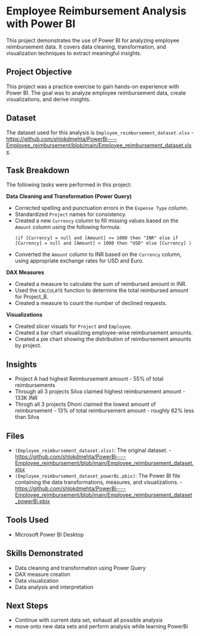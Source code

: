 # Employee Reimbursement Analysis with Power BI

This project demonstrates the use of Power BI for analyzing employee reimbursement data. It covers data cleaning, transformation, and visualization techniques to extract meaningful insights.

## Project Objective

This project was a practice exercise to gain hands-on experience with Power BI. The goal was to analyze employee reimbursement data, create visualizations, and derive insights.

## Dataset

The dataset used for this analysis is `Employee_reimbursement_dataset.xlsx` - https://github.com/shlokdmehta/PowerBi----Employee_reimbursement/blob/main/Employee_reimbursement_dataset.xlsx.

## Task Breakdown

The following tasks were performed in this project:

**Data Cleaning and Transformation (Power Query)**

* Corrected spelling and punctuation errors in the `Expense Type` column.
* Standardized `Project` names for consistency.
* Created a new `Currency` column to fill missing values based on the `Amount` column using the following formula:
    ```
    (if [Currency] = null and [Amount] >= 1000 then "INR" else if [Currency] = null and [Amount] < 1000 then "USD" else [Currency] )
    ```
* Converted the `Amount` column to INR based on the `Currency` column, using appropriate exchange rates for USD and Euro.

**DAX Measures**

* Created a measure to calculate the sum of reimbursed amount in INR.
* Used the `CALCULATE` function to determine the total reimbursed amount for Project_B.
* Created a measure to count the number of declined requests.

**Visualizations**

* Created slicer visuals for `Project` and `Employee`.
* Created a bar chart visualizing employee-wise reimbursement amounts.
* Created a pie chart showing the distribution of reimbursement amounts by project.

## Insights

* Project A had highest Reimbursement amount - 55% of total reimbursements
* Through all 3 projects Silva claimed highest reimbursement amount - 133K INR
* Throgh all 3 projects Dhoni claimed the lowest amount of reimbursement - 13% of total reimbursement amount - roughly 62% less than Silva

## Files

* `(Employee_reimbursement_dataset.xlsx)`: The original dataset. - https://github.com/shlokdmehta/PowerBi----Employee_reimbursement/blob/main/Employee_reimbursement_dataset.xlsx
* `(Employee_reimbursement_dataset_powerBi.pbix)`: The Power BI file containing the data transformations, measures, and visualizations. - https://github.com/shlokdmehta/PowerBi----Employee_reimbursement/blob/main/Employee_reimbursement_dataset_powerBi.pbix

## Tools Used

* Microsoft Power BI Desktop

## Skills Demonstrated

* Data cleaning and transformation using Power Query
* DAX measure creation
* Data visualization
* Data analysis and interpretation

## Next Steps

* Continue with current data set, exhaust all possible analysis
* move onto new data sets and perform analysis while learning PowerBi
